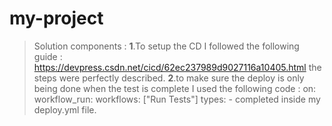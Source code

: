 # my-project

>Solution components :
  **1**.To setup the CD I followed the following guide : https://devpress.csdn.net/cicd/62ec237989d9027116a10405.html the steps were perfectly described.
  **2**.to make sure the deploy is only being done when the test is complete I used the following code :
        on: 
          workflow_run:
            workflows: ["Run Tests"]
            types:
             - completed
>inside my deploy.yml file.
>
